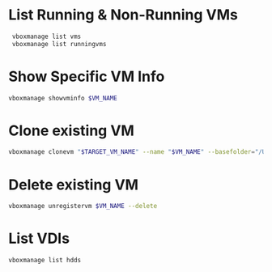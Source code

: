 # List Running & Non-Running VMs

```bash
 vboxmanage list vms
 vboxmanage list runningvms
```

# Show Specific VM Info

```bash
vboxmanage showvminfo $VM_NAME
```

# Clone existing VM

```bash
vboxmanage clonevm "$TARGET_VM_NAME" --name "$VM_NAME" --basefolder="/Users/akalaj/VirtualBox/$VM_NAME" --register
```

# Delete existing VM

```bash
vboxmanage unregistervm $VM_NAME --delete
```

# List VDIs

```bash
vboxmanage list hdds
```

